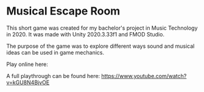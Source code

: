 # Musical Escape Room
This short game was created for my bachelor's project in Music Technology in 2020. It was made with Unity 2020.3.33f1 and FMOD Studio.

The purpose of the game was to explore different ways sound and musical ideas can be used in game mechanics.

Play online here:

A full playthrough can be found here: https://www.youtube.com/watch?v=kGU8N4BjvOE
